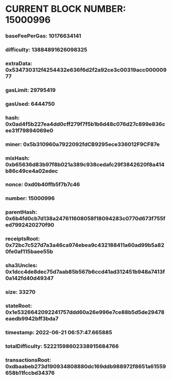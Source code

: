 # CURRENT BLOCK NUMBER: 15000996

### baseFeePerGas: 10176634141
### difficulty: 13884891626098325
### extraData: 0x534730312f4254432e636f6d2f2a92ce3c00319acc00000977
### gasLimit: 29795419
### gasUsed: 6444750
### hash: 0x0ad4f5b227ea4dd0cff279f7f5b1b6d48c076d27c899e836cee31f79894069e0
### miner: 0x5b310960a7922092fdCB9295ece336012F9CF87e
### mixHash: 0xb65636d83b97f8b021a389c938cedafc29f3842620f8a414b86c49ce4a02edec
### nonce: 0xd0b40ffb5f7b7c46
### number: 15000996
### parentHash: 0x6b4fd0cb7d138a247611608058f18094283c0770d673f755fed7992420270f90
### receiptsRoot: 0x72bc7c527d7a3a46ca974ebea9c432188411a60ad99b5a820fe0af115baee55b
### sha3Uncles: 0x1dcc4de8dec75d7aab85b567b6ccd41ad312451b948a7413f0a142fd40d49347
### size: 33270
### stateRoot: 0x1e5326642092241757ddd60a26e996e7ce88b5d5de29478eaedb9942bff3bda7
### timestamp: 2022-06-21 06:57:47.665885
### totalDifficulty: 52221598602338915684766
### transactionsRoot: 0xdbaabeb273d190934808880dc169ddb988972f8651a61559658b11fccbd34376
